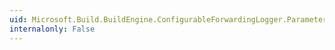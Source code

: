 ```yaml
---
uid: Microsoft.Build.BuildEngine.ConfigurableForwardingLogger.Parameters
internalonly: False
---
```


